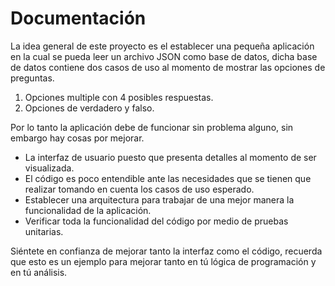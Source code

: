 # Documentación

La idea general de este proyecto es el establecer una pequeña aplicación en la cual se pueda leer un archivo JSON como base de datos, dicha base de datos contiene dos casos de uso al momento de mostrar las opciones de preguntas. 

1. Opciones multiple con 4 posibles respuestas.
2. Opciones de verdadero y falso.

Por lo tanto la aplicación debe de funcionar sin problema alguno, sin embargo hay cosas por mejorar. 

- La interfaz de usuario puesto que presenta detalles al momento de ser visualizada. 
- El código es poco entendible ante las necesidades que se tienen que realizar tomando en cuenta los casos de uso esperado. 
- Establecer una arquitectura para trabajar de una mejor manera la funcionalidad de la aplicación. 
- Verificar toda la funcionalidad del código por medio de pruebas unitarias.

Siéntete en confianza de mejorar tanto la interfaz como el código, recuerda que esto es un ejemplo para mejorar tanto en tú lógica de programación y en tú análisis.
